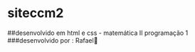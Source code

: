 # siteccm2
##desenvolvido em html e css - matemática II programação 1
###desenvolvido por : Rafael🙌
